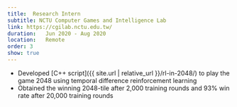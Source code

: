 ```yaml
---
title:  Research Intern
subtitle: NCTU Computer Games and Intelligence Lab
link: https://cgilab.nctu.edu.tw/
duration:   Jun 2020 - Aug 2020
location:   Remote
order: 3
show: true
---
```


- Developed [C++ script]({{ site.url | relative_url }}/rl-in-2048/) to play the game 2048 using temporal difference reinforcement learning
- Obtained the winning 2048-tile after 2,000 training rounds and 93% win rate after 20,000 training rounds